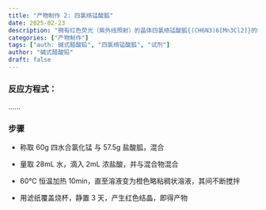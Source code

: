 ```yaml
---
title: "产物制作 2: 四氯络锰酸胍"
date: 2025-02-23
description: "拥有红色荧光（紫外线照射）的晶体四氯络锰酸胍{(CH6N3)6[Mn3Cl2]}的制备"
categories: ["产物制作"]
tags: ["auth: 碱式醋酸铅", "四氯络锰酸胍", "试剂"]
author: "碱式醋酸铅"
draft: false
---
```


### 反应方程式：

......

### 步骤

- 称取 60g 四水合氯化锰 与 57.5g 盐酸胍，混合

- 量取 28mL 水，滴入 2mL 浓盐酸，并与混合物混合

- 60℃ 恒温加热 10min，直至溶液变为橙色略粘稠状溶液，其间不断搅拌

- 用滤纸覆盖烧杯，静置 3 天，产生红色结晶，即得产物



